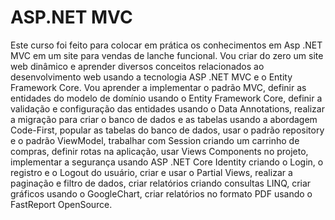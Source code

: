 # ASP.NET MVC
          
Este curso foi feito para colocar em prática os conhecimentos em Asp .NET MVC em um site para vendas de lanche funcional. Vou criar do zero um site web dinâmico e aprender diversos conceitos relacionados ao desenvolvimento web usando a tecnologia ASP .NET MVC e o Entity Framework Core. Vou aprender a implementar o padrão MVC, definir as entidades do modelo de domínio usando o Entity Framework Core, definir a validação e configuração das entidades usando o Data Annotations, realizar a migração para criar o banco de dados e as tabelas usando a abordagem Code-First, popular as tabelas do banco de dados, usar o padrão repository e o padrão ViewModel, trabalhar com Session criando um carrinho de compras, definir rotas na aplicação, usar Views Components no projeto, implementar a segurança usando ASP .NET Core Identity criando o Login, o registro e o Logout do usuário, criar e usar o Partial Views, realizar a paginação e filtro de dados, criar relatórios criando consultas LINQ, criar gráficos usando o GoogleChart, criar relatórios no formato PDF usando o FastReport OpenSource.
